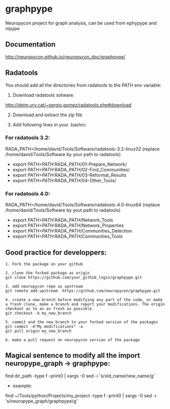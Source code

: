 graphpype
===============

Neuropycon project for graph analysis, can be used from ephypype and nipype

Documentation
-------------

http://neuropycon.github.io/neuropycon_doc/graphpype/

Radatools
---------
You should add all the directories from radatools to the PATH env variable:

1. Download radatools sotware:

http://deim.urv.cat/~sergio.gomez/radatools.php#download

2. Download and extract the zip file

3. Add following lines in your .bashrc:

### For radatools 3.2:
RADA_PATH=/home/david/Tools/Software/radatools-3.2-linux32
(replace /home/david/Tools/Software by your path to radatools)

* export PATH=$PATH:$RADA_PATH/01-Prepare_Network/
* export PATH=$PATH:$RADA_PATH/02-Find_Communities/
* export PATH=$PATH:$RADA_PATH/03-Reformat_Results
* export PATH=$PATH:$RADA_PATH/04-Other_Tools/

### For radatools 4.0:
RADA_PATH=/home/david/Tools/Software/radatools-4.0-linux64
(replace /home/david/Tools/Software by yout path to radatools)

* export PATH=$PATH:$RADA_PATH/Network_Tools
* export PATH=$PATH:$RADA_PATH/Network_Properties
* export PATH=$PATH:$RADA_PATH/Communities_Detection 
* export PATH=$PATH:$RADA_PATH/Communities_Tools

Good practice for developpers:
------------------------------    
    1. Fork the package on your github
    
    2. clone the forked package as origin 
    git clone https://github.com/your_github_login/graphpype.git
    
    3. add neuropycon repo as upstream 
    git remote add upstream  https://github.com/neuropycon/graphpype.git
    
    4. create a new branch before modifying any part of the code, or make a fresh clone, make a branch and report your modifications. The origin checkout as to as as fresh as possible
    git checkout -b my_new_branch
    
    5. commit and the new branch to your forked version of the packages
    git commit -m"My modifications" -a 
    git pull origin my_new_branch
    
    6. make a pull request on neuropycon version of the package
    
    
Magical sentence to modify all the import neuropype_graph -> graphpype:
-----------------------------------------------------------------------
    
find dir_path -type f -print0 | xargs -0 sed -i 's/old_name/new_name/g'

* example:

find ~/Tools/python/Projects/my_project -type f -print0 | xargs -0 sed -i 's/neuropype_graph/graphpype/g'
